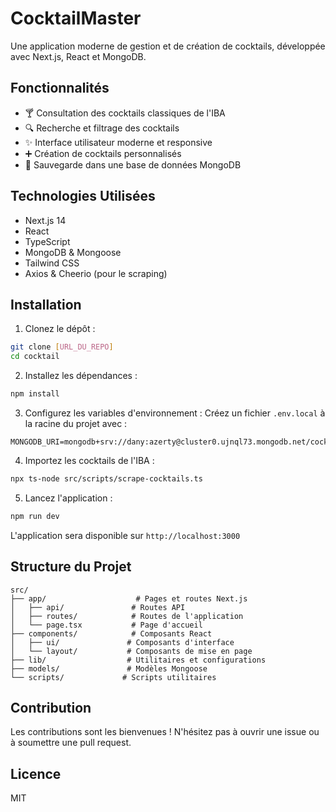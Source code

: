 # CocktailMaster

Une application moderne de gestion et de création de cocktails, développée avec Next.js, React et MongoDB.

## Fonctionnalités

- 🍸 Consultation des cocktails classiques de l'IBA
- 🔍 Recherche et filtrage des cocktails
- ✨ Interface utilisateur moderne et responsive
- ➕ Création de cocktails personnalisés
- 💾 Sauvegarde dans une base de données MongoDB

## Technologies Utilisées

- Next.js 14
- React
- TypeScript
- MongoDB & Mongoose
- Tailwind CSS
- Axios & Cheerio (pour le scraping)

## Installation

1. Clonez le dépôt :
```bash
git clone [URL_DU_REPO]
cd cocktail
```

2. Installez les dépendances :
```bash
npm install
```

3. Configurez les variables d'environnement :
Créez un fichier `.env.local` à la racine du projet avec :
```
MONGODB_URI=mongodb+srv://dany:azerty@cluster0.ujnql73.mongodb.net/cocktails
```

4. Importez les cocktails de l'IBA :
```bash
npx ts-node src/scripts/scrape-cocktails.ts
```

5. Lancez l'application :
```bash
npm run dev
```

L'application sera disponible sur `http://localhost:3000`

## Structure du Projet

```
src/
├── app/                    # Pages et routes Next.js
│   ├── api/               # Routes API
│   ├── routes/            # Routes de l'application
│   └── page.tsx           # Page d'accueil
├── components/            # Composants React
│   ├── ui/               # Composants d'interface
│   └── layout/           # Composants de mise en page
├── lib/                  # Utilitaires et configurations
├── models/               # Modèles Mongoose
└── scripts/             # Scripts utilitaires
```

## Contribution

Les contributions sont les bienvenues ! N'hésitez pas à ouvrir une issue ou à soumettre une pull request.

## Licence

MIT
